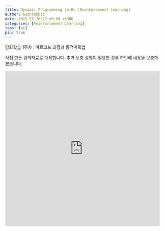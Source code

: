 ```yaml
---
title: Dynamic Programming in RL [Reinforcement Learning]
author: mathrabbit
date: 2025-05-20312:00:00 +0900
categories: [Reinforcement Learning]
tags: [ai]
pin: true
---
```


강화학습 1주차 : 마르코프 과정과 동적계획법

<!--more-->

직접 만든 강의자료로 대체합니다. 추가 보충 설명이 필요한 경우 하단에 내용을 보충하겠습니다.

<iframe src="https://docs.google.com/gview?url=https://hebbkx1anhila5yf.public.blob.vercel-storage.com/git-blob/prj_Xll0N7vdvVlzDvp9MH4e1sq0gxu4/pQgrZOhqy1egtUffYNj1QR/public/pdfs/reinforcement-learning/week1/RL01_DP_Methods.pdf&amp;embedded=true" width="100%" frameborder="0" style="aspect-ratio: 1 / 1;">
</iframe>